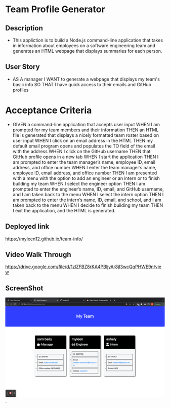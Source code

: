 # Team Profile Generator



## Description
 - This appliction is to build a Node.js command-line application that takes in information about employees on a software engineering team and generates an HTML webpage that displays summaries for each person.



## User Story
- AS A manager
I WANT to generate a webpage that displays my team's basic info
SO THAT I have quick access to their emails and GitHub profiles



# Acceptance Criteria

- GIVEN a command-line application that accepts user input
WHEN I am prompted for my team members and their information
THEN an HTML file is generated that displays a nicely formatted team roster based on user input
WHEN I click on an email address in the HTML
THEN my default email program opens and populates the TO field of the email with the address
WHEN I click on the GitHub username
THEN that GitHub profile opens in a new tab
WHEN I start the application
THEN I am prompted to enter the team manager’s name, employee ID, email address, and office number
WHEN I enter the team manager’s name, employee ID, email address, and office number
THEN I am presented with a menu with the option to add an engineer or an intern or to finish building my team
WHEN I select the engineer option
THEN I am prompted to enter the engineer’s name, ID, email, and GitHub username, and I am taken back to the menu
WHEN I select the intern option
THEN I am prompted to enter the intern’s name, ID, email, and school, and I am taken back to the menu
WHEN I decide to finish building my team
THEN I exit the application, and the HTML is generated.

## Deployed link 
https://myleen12.github.io/team-info/

## Video Walk Through 
https://drive.google.com/file/d/1zlZFBZ8rKA4PBljyAr8jI3wcQqPHWE9n/view


## ScreenShot
![My Team](./assets/image/myteam.png).

